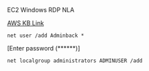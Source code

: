 EC2 Windows RDP NLA

[AWS KB Link](https://aws.amazon.com/premiumsupport/knowledge-center/ec2-windows-rdp-authentication-errors/)

```net user /add Adminback *```

[Enter password (******)]

```net localgroup administrators ADMINUSER /add```
